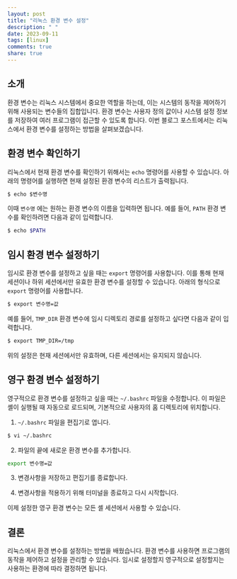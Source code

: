 ```yaml
---
layout: post
title: "리눅스 환경 변수 설정"
description: " "
date: 2023-09-11
tags: [linux]
comments: true
share: true
---
```


## 소개
환경 변수는 리눅스 시스템에서 중요한 역할을 하는데, 이는 시스템의 동작을 제어하기 위해 사용되는 변수들의 집합입니다. 환경 변수는 사용자 정의 값이나 시스템 설정 정보를 저장하여 여러 프로그램이 접근할 수 있도록 합니다. 이번 블로그 포스트에서는 리눅스에서 환경 변수를 설정하는 방법을 살펴보겠습니다.

## 환경 변수 확인하기
리눅스에서 현재 환경 변수를 확인하기 위해서는 `echo` 명령어를 사용할 수 있습니다. 아래의 명령어를 실행하면 현재 설정된 환경 변수의 리스트가 출력됩니다.

```bash
$ echo $변수명
```

이때 `변수명` 에는 원하는 환경 변수의 이름을 입력하면 됩니다. 예를 들어, `PATH` 환경 변수를 확인하려면 다음과 같이 입력합니다.

```bash
$ echo $PATH
```

## 임시 환경 변수 설정하기
임시로 환경 변수를 설정하고 싶을 때는 `export` 명령어를 사용합니다. 이를 통해 현재 세션이나 하위 세션에서만 유효한 환경 변수를 설정할 수 있습니다. 아래의 형식으로 `export` 명령어를 사용합니다.

```bash
$ export 변수명=값
```

예를 들어, `TMP_DIR` 환경 변수에 임시 디렉토리 경로를 설정하고 싶다면 다음과 같이 입력합니다.

```bash
$ export TMP_DIR=/tmp
```

위의 설정은 현재 세션에서만 유효하며, 다른 세션에서는 유지되지 않습니다.

## 영구 환경 변수 설정하기
영구적으로 환경 변수를 설정하고 싶을 때는 `~/.bashrc` 파일을 수정합니다. 이 파일은 셸이 실행될 때 자동으로 로드되며, 기본적으로 사용자의 홈 디렉토리에 위치합니다.

1. `~/.bashrc` 파일을 편집기로 엽니다.

```bash
$ vi ~/.bashrc
```

2. 파일의 끝에 새로운 환경 변수를 추가합니다.

```bash
export 변수명=값
```

3. 변경사항을 저장하고 편집기를 종료합니다.

4. 변경사항을 적용하기 위해 터미널을 종료하고 다시 시작합니다.

이제 설정한 영구 환경 변수는 모든 셸 세션에서 사용할 수 있습니다.

## 결론
리눅스에서 환경 변수를 설정하는 방법을 배웠습니다. 환경 변수를 사용하면 프로그램의 동작을 제어하고 설정을 관리할 수 있습니다. 임시로 설정할지 영구적으로 설정할지는 사용하는 환경에 따라 결정하면 됩니다.